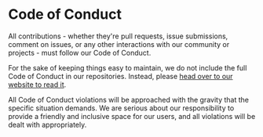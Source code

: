 # Code of Conduct

All contributions - whether they're pull requests, issue submissions, comment on issues,
or any other interactions with our community or projects - must follow our Code of Conduct.

For the sake of keeping things easy to maintain, we do not include the full Code of Conduct
in our repositories. Instead, please 
[head over to our website to read it](https://kotlindiscord.com/docs/code-of-conduct).

All Code of Conduct violations will be approached with the gravity that the specific
situation demands. We are serious about our responsibility to provide a friendly and
inclusive space for our users, and all violations will be dealt with appropriately.
